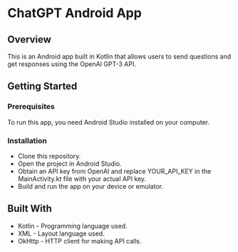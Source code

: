 # ChatGPT Android App

## Overview

This is an Android app built in Kotlin that allows users to send questions and get responses using the OpenAI GPT-3 API.

## Getting Started
### Prerequisites
To run this app, you need Android Studio installed on your computer.

### Installation
- Clone this repository.
- Open the project in Android Studio.
- Obtain an API key from OpenAI and replace YOUR_API_KEY in the MainActivity.kt file with your actual API key.
- Build and run the app on your device or emulator.

## Built With
- Kotlin - Programming language used.
- XML - Layout language used.
- OkHttp - HTTP client for making API calls.

